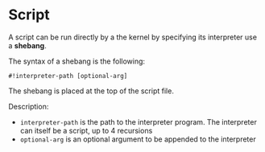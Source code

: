 # Script

A script can be run directly by a the kernel by specifying its interpreter use a **shebang**.

The syntax of a shebang is the following:

```
#!interpreter-path [optional-arg]
```

The shebang is placed at the top of the script file.

Description:
- `interpreter-path` is the path to the interpreter program. The interpreter can itself be a script, up to 4 recursions
- `optional-arg` is an optional argument to be appended to the interpreter
